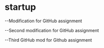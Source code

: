 # startup
--Modification for GitHub assignment

--Second modification for GitHub assignment

--Third GitHub mod for Github assignment
